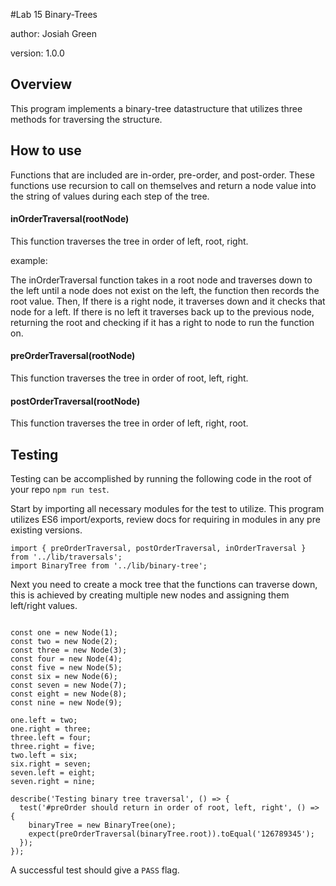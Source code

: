 #Lab 15 Binary-Trees

author: Josiah Green

version: 1.0.0

## Overview
This program implements a binary-tree datastructure that utilizes three methods for traversing the structure.

## How to use
Functions that are included are in-order, pre-order, and post-order. These functions use recursion to call on themselves and return a node value into the string of values during each step of the tree.
 
#### inOrderTraversal(rootNode)
This function traverses the tree in order of left, root, right.

example:

The inOrderTraversal function takes in a root node and traverses down to the left until a node does not exist on the left, the function then records the root value. Then, If there is a right node, it traverses down and it checks that node for a left. If there is no left it traverses back up to the previous node, returning the root and checking if it has a right to node to run the function on. 

#### preOrderTraversal(rootNode)
This function traverses the tree in order of root, left, right.

#### postOrderTraversal(rootNode)
This function traverses the tree in order of left, right, root.

## Testing

Testing can be accomplished by running the following code in the root of your repo ```npm run test```.

Start by importing all necessary modules for the test to utilize. This program utilizes ES6 import/exports, review docs for requiring in modules in any pre existing versions.

```import Node from '../lib/node';
import { preOrderTraversal, postOrderTraversal, inOrderTraversal } from '../lib/traversals';
import BinaryTree from '../lib/binary-tree';
```

Next you need to create a mock tree that the functions can traverse down, this is achieved by creating multiple new nodes and assigning them left/right values.

```let binaryTree = null;

const one = new Node(1);
const two = new Node(2);
const three = new Node(3);
const four = new Node(4);
const five = new Node(5);
const six = new Node(6);
const seven = new Node(7);
const eight = new Node(8);
const nine = new Node(9);

one.left = two;
one.right = three;
three.left = four;
three.right = five;
two.left = six;
six.right = seven;
seven.left = eight;
seven.right = nine;

describe('Testing binary tree traversal', () => {
  test('#preOrder should return in order of root, left, right', () => {
    binaryTree = new BinaryTree(one);
    expect(preOrderTraversal(binaryTree.root)).toEqual('126789345');
  });
});
```

A successful test should give a ```PASS``` flag. 

